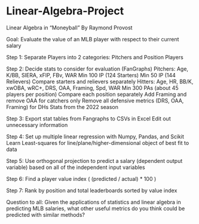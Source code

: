 # Linear-Algebra-Project

Linear Algebra in “Moneyball”
  By Raymond Provost


Goal: Evaluate the value of an MLB player with respect to their current salary

Step 1: Separate Players into 2 categories: Pitchers and Position Players

Step 2: Decide stats to consider for evaluation (FanGraphs)
  Pitchers: Age, K/BB, SIERA, xFIP, FBv, WAR
    Min 100 IP (124 Starters) 
    Min 50 IP (144 Relievers)
    Compare starters and relievers separately
  Hitters: Age, HR, BB/K, xwOBA, wRC+, DRS, OAA, Framing, Spd, WAR
    Min 300 PAs (about 45 players per position)
    Compare each position separately
    Add Framing and remove OAA for catchers only
    Remove all defensive metrics (DRS, OAA, Framing) for DHs
  Stats from the 2022 season

Step 3: Export stat tables from Fangraphs to CSVs in Excel
  Edit out unnecessary information

Step 4: Set up multiple linear regression with Numpy, Pandas, and Scikit Learn
  Least-squares for line/plane/higher-dimensional object of best fit to data

Step 5: Use orthogonal projection to predict a salary (dependent output variable) based on all of the independent input variables

Step 6: Find a player value index ( (predicted / actual) * 100 )

Step 7: Rank by position and total leaderboards sorted by value index

Question to all: Given the applications of statistics and linear algebra in predicting MLB salaries, what other useful metrics do you think could be predicted with similar methods?
